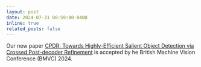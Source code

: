 ```yaml
---
layout: post
date: 2024-07-31 08:59:00-0400
inline: true
related_posts: false
---
```


Our new paper [CPDR: Towards Highly-Efficient Salient Object Detection via Crossed Post-decoder Refinement]() is accepted by he British Machine Vision Conference (BMVC) 2024.